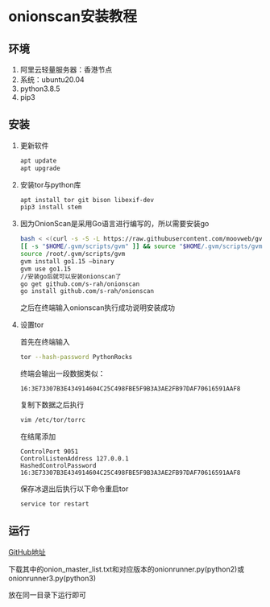 # onionscan安装教程

## 环境

1. 阿里云轻量服务器：香港节点
2. 系统：ubuntu20.04
3. python3.8.5
4. pip3

## 安装

1. 更新软件

   ```sh
   apt update
   apt upgrade
   ```

2. 安装tor与python库

   ```sh
   apt install tor git bison libexif-dev
   pip3 install stem
   ```

3. 因为OnionScan是采用Go语言进行编写的，所以需要安装go

   ```sh
   bash < <(curl -s -S -L https://raw.githubusercontent.com/moovweb/gvm/master/binscripts/gvm-installer)
   [[ -s "$HOME/.gvm/scripts/gvm" ]] && source "$HOME/.gvm/scripts/gvm"
   source /root/.gvm/scripts/gvm
   gvm install go1.15 —binary
   gvm use go1.15
   //安装go后就可以安装onionscan了
   go get github.com/s-rah/onionscan
   go install github.com/s-rah/onionscan
   ```

   之后在终端输入onionscan执行成功说明安装成功

4. 设置tor

   首先在终端输入

   ```sh
   tor --hash-password PythonRocks
   ```

   终端会输出一段数据类似：

   `16:3E73307B3E434914604C25C498FBE5F9B3A3AE2FB97DAF70616591AAF8`

   复制下数据之后执行

   ```sh
   vim /etc/tor/torrc
   ```

   在结尾添加

   ```
   ControlPort 9051
   ControlListenAddress 127.0.0.1
   HashedControlPassword 16:3E73307B3E434914604C25C498FBE5F9B3A3AE2FB97DAF70616591AAF8
   ```

   保存冰退出后执行以下命令重启tor

   ```sh
   service tor restart
   ```

## 运行

[GitHub地址](https://github.com/1170300527/Graduation-Project.git)

下载其中的onion_master_list.txt和对应版本的onionrunner.py(python2)或onionrunner3.py(python3)

放在同一目录下运行即可